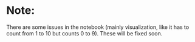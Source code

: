 # Note:
There are some issues in the notebook (mainly visualization, like it has to count from 1 to 10 but counts 0 to 9). These will be fixed soon.
